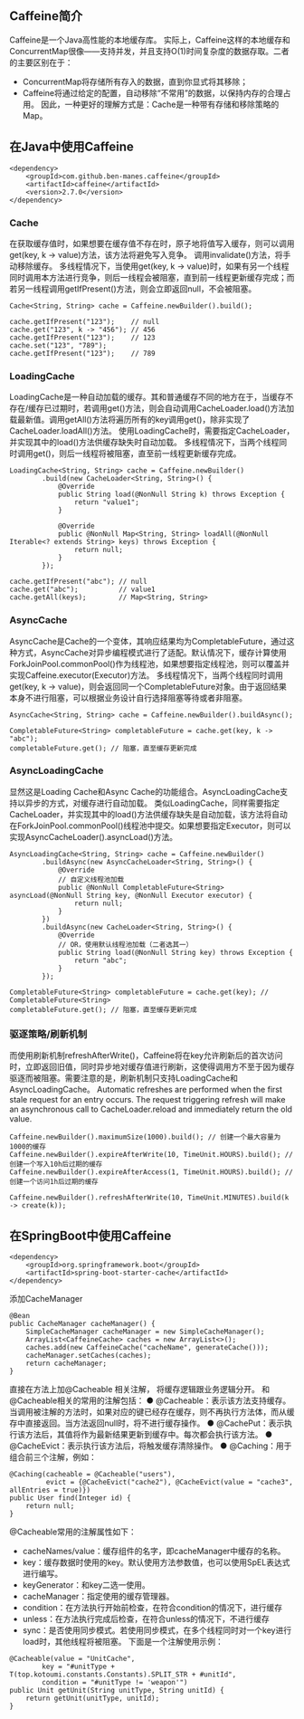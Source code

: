 ## Caffeine简介
Caffeine是一个Java高性能的本地缓存库。
实际上，Caffeine这样的本地缓存和ConcurrentMap很像——支持并发，并且支持O(1)时间复杂度的数据存取。二者的主要区别在于：
* ConcurrentMap将存储所有存入的数据，直到你显式将其移除；
* Caffeine将通过给定的配置，自动移除“不常用”的数据，以保持内存的合理占用。
因此，一种更好的理解方式是：Cache是一种带有存储和移除策略的Map。


## 在Java中使用Caffeine
```
<dependency>
    <groupId>com.github.ben-manes.caffeine</groupId>
    <artifactId>caffeine</artifactId>
    <version>2.7.0</version>
</dependency>
```

### Cache
在获取缓存值时，如果想要在缓存值不存在时，原子地将值写入缓存，则可以调用get(key, k -> value)方法，该方法将避免写入竞争。
调用invalidate()方法，将手动移除缓存。
多线程情况下，当使用get(key, k -> value)时，如果有另一个线程同时调用本方法进行竞争，则后一线程会被阻塞，直到前一线程更新缓存完成；而若另一线程调用getIfPresent()方法，则会立即返回null，不会被阻塞。


```
Cache<String, String> cache = Caffeine.newBuilder().build();

cache.getIfPresent("123");    // null
cache.get("123", k -> "456"); // 456
cache.getIfPresent("123");    // 123
cache.set("123", "789");
cache.getIfPresent("123");    // 789
```


### LoadingCache
LoadingCache是一种自动加载的缓存。其和普通缓存不同的地方在于，当缓存不存在/缓存已过期时，若调用get()方法，则会自动调用CacheLoader.load()方法加载最新值。调用getAll()方法将遍历所有的key调用get()，除非实现了CacheLoader.loadAll()方法。
使用LoadingCache时，需要指定CacheLoader，并实现其中的load()方法供缓存缺失时自动加载。
多线程情况下，当两个线程同时调用get()，则后一线程将被阻塞，直至前一线程更新缓存完成。


```
LoadingCache<String, String> cache = Caffeine.newBuilder()
        .build(new CacheLoader<String, String>() {
            @Override
            public String load(@NonNull String k) throws Exception {
                return "value1";
            }
            
            @Override        
            public @NonNull Map<String, String> loadAll(@NonNull Iterable<? extends String> keys) throws Exception {
                return null;
            }
        });

cache.getIfPresent("abc"); // null
cache.get("abc");          // value1
cache.getAll(keys);        // Map<String, String>
```

### AsyncCache
AsyncCache是Cache的一个变体，其响应结果均为CompletableFuture，通过这种方式，AsyncCache对异步编程模式进行了适配。默认情况下，缓存计算使用ForkJoinPool.commonPool()作为线程池，如果想要指定线程池，则可以覆盖并实现Caffeine.executor(Executor)方法。
多线程情况下，当两个线程同时调用get(key, k -> value)，则会返回同一个CompletableFuture对象。由于返回结果本身不进行阻塞，可以根据业务设计自行选择阻塞等待或者非阻塞。


```
AsyncCache<String, String> cache = Caffeine.newBuilder().buildAsync();

CompletableFuture<String> completableFuture = cache.get(key, k -> "abc");
completableFuture.get(); // 阻塞，直至缓存更新完成
```


### AsyncLoadingCache
显然这是Loading Cache和Async Cache的功能组合。AsyncLoadingCache支持以异步的方式，对缓存进行自动加载。
类似LoadingCache，同样需要指定CacheLoader，并实现其中的load()方法供缓存缺失是自动加载，该方法将自动在ForkJoinPool.commonPool()线程池中提交。如果想要指定Executor，则可以实现AsyncCacheLoader().asyncLoad()方法。

```
AsyncLoadingCache<String, String> cache = Caffeine.newBuilder()
        .buildAsync(new AsyncCacheLoader<String, String>() {
            @Override
            // 自定义线程池加载
            public @NonNull CompletableFuture<String> asyncLoad(@NonNull String key, @NonNull Executor executor) {
                return null;
            }
        })
        .buildAsync(new CacheLoader<String, String>() {
            @Override
            // OR，使用默认线程池加载（二者选其一）
            public String load(@NonNull String key) throws Exception {
                return "abc";
            }
        });

CompletableFuture<String> completableFuture = cache.get(key); // CompletableFuture<String>
completableFuture.get(); // 阻塞，直至缓存更新完成
```


### 驱逐策略/刷新机制
而使用刷新机制refreshAfterWrite()，Caffeine将在key允许刷新后的首次访问时，立即返回旧值，同时异步地对缓存值进行刷新，这使得调用方不至于因为缓存驱逐而被阻塞。需要注意的是，刷新机制只支持LoadingCache和AsyncLoadingCache。
Automatic refreshes are performed when the first stale request for an entry occurs. The request triggering refresh will make an asynchronous call to CacheLoader.reload and immediately return the old value.


```
Caffeine.newBuilder().maximumSize(1000).build(); // 创建一个最大容量为1000的缓存
Caffeine.newBuilder().expireAfterWrite(10, TimeUnit.HOURS).build(); // 创建一个写入10h后过期的缓存
Caffeine.newBuilder().expireAfterAccess(1, TimeUnit.HOURS).build(); // 创建一个访问1h后过期的缓存

Caffeine.newBuilder().refreshAfterWrite(10, TimeUnit.MINUTES).build(k -> create(k));
```


## 在SpringBoot中使用Caffeine
```
<dependency>
    <groupId>org.springframework.boot</groupId>
    <artifactId>spring-boot-starter-cache</artifactId>
</dependency>
```


添加CacheManager

```
@Bean
public CacheManager cacheManager() {
    SimpleCacheManager cacheManager = new SimpleCacheManager();
    ArrayList<CaffeineCache> caches = new ArrayList<>();
    caches.add(new CaffeineCache("cacheName", generateCache()));
    cacheManager.setCaches(caches);
    return cacheManager;
}
```


直接在方法上加@Cacheable 相关注解， 将缓存逻辑跟业务逻辑分开。
和@Cacheable相关的常用的注解包括：
● @Cacheable：表示该方法支持缓存。当调用被注解的方法时，如果对应的键已经存在缓存，则不再执行方法体，而从缓存中直接返回。当方法返回null时，将不进行缓存操作。
● @CachePut：表示执行该方法后，其值将作为最新结果更新到缓存中。每次都会执行该方法。
● @CacheEvict：表示执行该方法后，将触发缓存清除操作。
● @Caching：用于组合前三个注解，例如：


```
@Caching(cacheable = @Cacheable("users"),
         evict = {@CacheEvict("cache2"), @CacheEvict(value = "cache3", allEntries = true)})
public User find(Integer id) {
    return null;
}
```


@Cacheable常用的注解属性如下：
* cacheNames/value：缓存组件的名字，即cacheManager中缓存的名称。
* key：缓存数据时使用的key。默认使用方法参数值，也可以使用SpEL表达式进行编写。
* keyGenerator：和key二选一使用。
* cacheManager：指定使用的缓存管理器。
* condition：在方法执行开始前检查，在符合condition的情况下，进行缓存
* unless：在方法执行完成后检查，在符合unless的情况下，不进行缓存
* sync：是否使用同步模式。若使用同步模式，在多个线程同时对一个key进行load时，其他线程将被阻塞。
下面是一个注解使用示例：
```
@Cacheable(value = "UnitCache",
        key = "#unitType + T(top.kotoumi.constants.Constants).SPLIT_STR + #unitId",
        condition = "#unitType != 'weapon'")
public Unit getUnit(String unitType, String unitId) {
    return getUnit(unitType, unitId);
}
```
